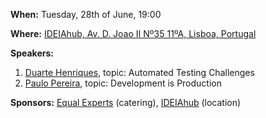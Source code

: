 __When:__ Tuesday, 28th of June, 19:00

__Where:__ [IDEIAhub, Av. D. Joao II Nº35 11ºA, Lisboa, Portugal](https://maps.google.com/maps?f=q&hl=en&q=Av.+D.+Joao+II+N%C2%BA35+11%C2%BAA%2C+Lisboa+%2C+pt)

__Speakers:__

1. [Duarte Henriques](https://twitter.com/duartehenriques), topic: Automated Testing Challenges
2. [Paulo Pereira](https://twitter.com/odesassossegado), topic: Development is Production

__Sponsors:__ [Equal Experts](https://www.equalexperts.com/) (catering), [IDEIAhub](https://www.ideiahub.pt/) (location)
